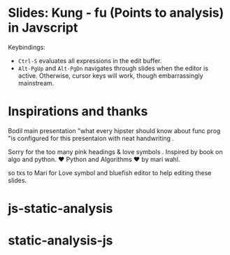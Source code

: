 Slides: Kung - fu (Points to analysis) in Javscript
===================================================================

Keybindings:

* `Ctrl-S` evaluates all expressions in the edit buffer.
* `Alt-PgUp` and `Alt-PgDn` navigates through slides when the editor is active. Otherwise, cursor keys will work, though embarrassingly mainstream.

Inspirations and thanks 
====================================================================


Bodil main presentation "what every hipster should know about func
prog "is configured for this presentaion with neat handwriting .

Sorry for the too many pink headings & love symbols  .
 Inspired by book on algo and python.
 ♥ Python and Algorithms ♥
 by mari wahl.
 
so txs to Mari for Love symbol and bluefish editor to help editing these slides.
# js-static-analysis
# static-analysis-js
